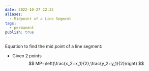 ```yaml
---
date: 2022-10-27 22:32
aliases:
  - Midpoint of a Line Segment
tags:
  - permanent
publish: true
---
```


Equation to find the mid point of a line segment:
- Given 2 points
$$
MP=\left(\frac{x_2+x_1}{2},\frac{y_2+y_1}{2}\right)
$$